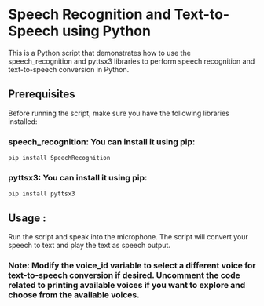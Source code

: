 # Speech Recognition and Text-to-Speech using Python

This is a Python script that demonstrates how to use the speech_recognition and pyttsx3 libraries to perform speech recognition and text-to-speech conversion in Python.

## Prerequisites
Before running the script, make sure you have the following libraries installed:

### speech_recognition: You can install it using pip:
    pip install SpeechRecognition

### pyttsx3: You can install it using pip:
    pip install pyttsx3
    
## Usage :
Run the script and speak into the microphone. The script will convert your speech to text and play the text as speech output.

### Note: Modify the voice_id variable to select a different voice for text-to-speech conversion if desired. Uncomment the code related to printing available voices if you want to explore and choose from the available voices.
